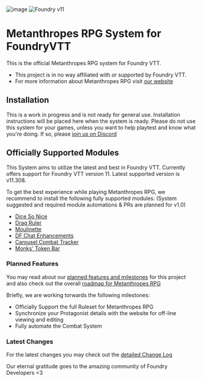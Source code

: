 ![image](https://content.invisioncic.com/e290497/monthly_2022_12/01.jpg.10f501a62b5254cef6f04d9f87c8b52d.jpg)
![Foundry v11](https://img.shields.io/badge/foundry-v11-green)

# Metanthropes RPG System for FoundryVTT

This is the official Metanthropes RPG system for Foundry VTT.

-   This project is in no way affiliated with or supported by Foundry VTT.
-   For more information about Metanthropes RPG visit [our website](https://metanthropes.com)

## Installation

This is a work in progress and is not ready for general use. Installation instructions will be placed here when the system is ready. Please do not use this system for your games, unless you want to help playtest and know what you're doing. If so, please [join us on Discord](https://metanthropes.com/discord)

## Officially Supported Modules

This System aims to utilize the latest and best in Foundry VTT. Currently offers support for Foundry VTT version 11. Latest supported version is v11.308.

To get the best experience while playing Metanthropes RPG, we recommend to install the following fully supported modules: (System suggested and required module automations & PRs are planned for v1.0)

-   [Dice So Nice](https://foundryvtt.com/packages/dice-so-nice)
-   [Drag Ruler](https://foundryvtt.com/packages/drag-ruler)
-   [Moulinette](https://foundryvtt.com/packages/moulinette-core)
-   [DF Chat Enhancements](https://foundryvtt.com/packages/df-chat-enhance)
-   [Carousel Combat Tracker](https://foundryvtt.com/packages/package/combat-tracker-dock)
-   [Monks' Token Bar](https://foundryvtt.com/packages/monks-tokenbar)

### Planned Features

You may read about our [planned features and milestones](https://github.com/Legitamine/metanthropes-system/projects?query=is%3Aopen) for this project and also check out the overall [roadmap for Metanthropes RPG](https://www.metanthropes.com/stratagem/projects/1-metanthropes-roadmap/)

Briefly, we are working torwards the following milestones:

-   Officially Support the full Ruleset for Metanthropes RPG
-   Synchronize your Protagonist details with the website for off-line viewing and editing
-   Fully automate the Combat System

### Latest Changes

For the latest changes you may check out the [detailed Change Log](https://github.com/Legitamine/metanthropes-system/blob/stable/CHANGELOG.md)

Our eternal gratitude goes to the amazing community of Foundry Developers <3

